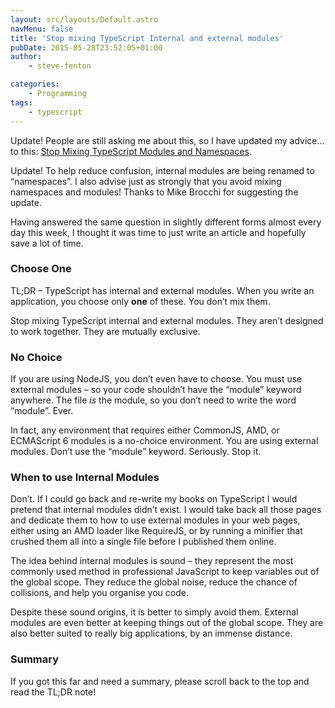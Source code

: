 ```yaml
---
layout: src/layouts/Default.astro
navMenu: false
title: 'Stop mixing TypeScript Internal and external modules'
pubDate: 2015-05-28T23:52:05+01:00
author:
    - steve-fenton

categories:
    - Programming
tags:
    - typescript
---
```


Update! People are still asking me about this, so I have updated my advice… to this: [Stop Mixing TypeScript Modules and Namespaces](https://www.stevefenton.co.uk/2017/08/stop-mixing-typescript-modules-and-namespaces/).

Update! To help reduce confusion, internal modules are being renamed to “namespaces”. I also advise just as strongly that you avoid mixing namespaces and modules! Thanks to Mike Brocchi for suggesting the update.

Having answered the same question in slightly different forms almost every day this week, I thought it was time to just write an article and hopefully save a lot of time.

### Choose One

TL;DR – TypeScript has internal and external modules. When you write an application, you choose only **one** of these. You don’t mix them.

Stop mixing TypeScript internal and external modules. They aren’t designed to work together. They are mutually exclusive.

### No Choice

If you are using NodeJS, you don’t even have to choose. You must use external modules – so your code shouldn’t have the “module” keyword anywhere. The file *is* the module, so you don’t need to write the word “module”. Ever.

In fact, any environment that requires either CommonJS, AMD, or ECMAScript 6 modules is a no-choice environment. You are using external modules. Don’t use the “module” keyword. Seriously. Stop it.

### When to use Internal Modules

Don’t. If I could go back and re-write my books on TypeScript I would pretend that internal modules didn’t exist. I would take back all those pages and dedicate them to how to use external modules in your web pages, either using an AMD loader like RequireJS, or by running a minifier that crushed them all into a single file before I published them online.

The idea behind internal modules is sound – they represent the most commonly used method in professional JavaScript to keep variables out of the global scope. They reduce the global noise, reduce the chance of collisions, and help you organise you code.

Despite these sound origins, it is better to simply avoid them. External modules are even better at keeping things out of the global scope. They are also better suited to really big applications, by an immense distance.

### Summary

If you got this far and need a summary, please scroll back to the top and read the TL;DR note!